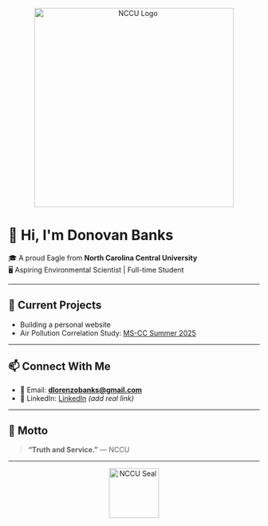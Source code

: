<!-- NCCU Banner -->
<p align="center">
  <img src="https://upload.wikimedia.org/wikipedia/en/thumb/6/66/North_Carolina_Central_Eagles_logo.svg/2560px-North_Carolina_Central_Eagles_logo.svg.png" alt="NCCU Logo" width="400"/>
</p>

# 👋 Hi, I'm Donovan Banks

🎓 A proud Eagle from **North Carolina Central University**  
🖥️ Aspiring Environmental Scientist | Full-time Student

---

## 🌱 Current Projects

- Building a personal website  
- Air Pollution Correlation Study: [MS-CC Summer 2025](https://sites.google.com/view/ms-cc-summersacs/home?authuser=0)

---

## 📫 Connect With Me

- 📧 Email: **dlorenzobanks@gmail.com** 
- 🔗 LinkedIn: [LinkedIn](https://www.linkedin.com/in/donovan-banks-a41544319/) *(add real link)*  

---

## 📌 Motto

> **“Truth and Service.”** — NCCU

---

<p align="center">
  <img src="https://upload.wikimedia.org/wikipedia/commons/thumb/f/fc/North_Carolina_Central_University_seal.svg/1200px-North_Carolina_Central_University_seal.svg.png" alt="NCCU Seal" width="100"/>
</p>

<!--
**dbanks2006/dbanks2006** is a ✨ _special_ ✨ repository because its `README.md` (this file) appears on your GitHub profile.

Here are some ideas to get you started:

🔭
- 🌱 I’m currently learning ...
- 👯 I’m looking to collaborate on ...
- 🤔 I’m looking for help with ...
- 💬 Ask me about ...
- 📫 How to reach me: ...
- 😄 Pronouns: ...
- ⚡ Fun fact: ...
-->
